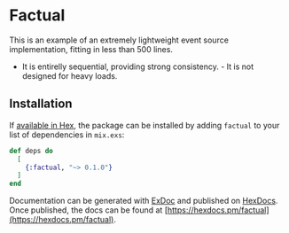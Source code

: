 # Factual

This is an example of an extremely lightweight event source implementation, fitting in less than 500 lines.

- It is entirelly sequential, providing strong consistency. - It is not designed for heavy loads.

## Installation

If [available in Hex](https://hex.pm/docs/publish), the package can be installed
by adding `factual` to your list of dependencies in `mix.exs`:

```elixir
def deps do
  [
    {:factual, "~> 0.1.0"}
  ]
end
```

Documentation can be generated with [ExDoc](https://github.com/elixir-lang/ex_doc)
and published on [HexDocs](https://hexdocs.pm). Once published, the docs can
be found at [https://hexdocs.pm/factual](https://hexdocs.pm/factual).
